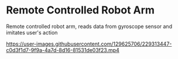 <h1>Remote Controlled Robot Arm</h1>
Remote controlled robot arm, reads data from gyroscope sensor and imitates user's action


https://user-images.githubusercontent.com/129625706/229313447-c0d3f1d7-9f9a-4a7d-8d16-81531de03f23.mp4

